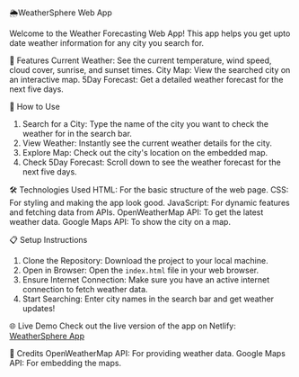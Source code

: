 
 🌦WeatherSphere Web App

Welcome to the Weather Forecasting Web App! This app helps you get upto date weather information for any city you search for. 

 🌟 Features
 Current Weather: See the current temperature, wind speed, cloud cover, sunrise, and sunset times.
 City Map: View the searched city on an interactive map.
 5Day Forecast: Get a detailed weather forecast for the next five days.

 🚀 How to Use
1. Search for a City: Type the name of the city you want to check the weather for in the search bar.
2. View Weather: Instantly see the current weather details for the city.
3. Explore Map: Check out the city's location on the embedded map.
4. Check 5Day Forecast: Scroll down to see the weather forecast for the next five days.

 🛠️ Technologies Used
 HTML: For the basic structure of the web page.
 CSS: For styling and making the app look good.
 JavaScript: For dynamic features and fetching data from APIs.
 OpenWeatherMap API: To get the latest weather data.
 Google Maps API: To show the city on a map.

 📋 Setup Instructions
1. Clone the Repository: Download the project to your local machine.
2. Open in Browser: Open the `index.html` file in your web browser.
3. Ensure Internet Connection: Make sure you have an active internet connection to fetch weather data.
4. Start Searching: Enter city names in the search bar and get weather updates!

🌐 Live Demo
Check out the live version of the app on Netlify: [WeatherSphere App](https://shatakshiweathersphere.netlify.app/)


 🙏 Credits
 OpenWeatherMap API: For providing weather data.
 Google Maps API: For embedding the maps.

